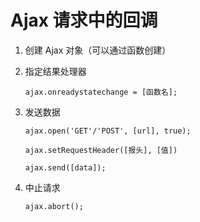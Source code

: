 # Ajax 请求中的回调

1. 创建 Ajax 对象（可以通过函数创建）

2. 指定结果处理器

   `ajax.onreadystatechange = [函数名];`

3. 发送数据

   `ajax.open('GET'/'POST', [url], true);`

   `ajax.setRequestHeader([报头], [值])`

   `ajax.send([data]);`

4. 中止请求

   `ajax.abort();`



